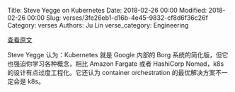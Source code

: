 Title: Steve Yegge on Kubernetes
Date: 2018-02-26 00:00
Modified: 2018-02-26 00:00
Slug: verses/3fe26eb1-d16b-4e45-9832-cf8d6f36c26f
Category: verses
Authors: Ju Lin
verse_category: Engineering

[查看原文](https://medium.com/@steve.yegge/honestly-i-cant-stand-k8s-48c9a600e405)

Steve Yegge 认为：Kubernetes 就是 Google 内部的 Borg 系统的简化版，但它也强迫你学习各种概念，相比 Amazon Fargate 或者 HashiCorp Nomad，k8s 的设计有点过度工程化。它还认为 container orchestration 的最优解决方案不一定会是 k8s。